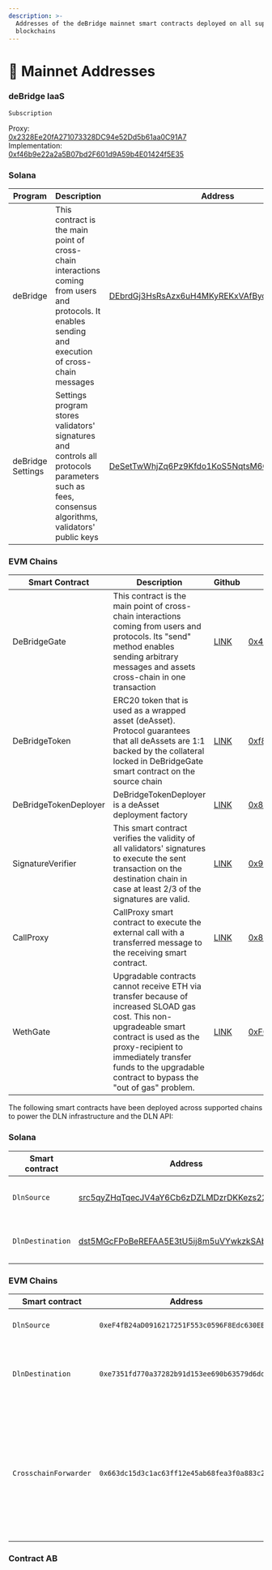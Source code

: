 ```yaml
---
description: >-
  Addresses of the deBridge mainnet smart contracts deployed on all supported
  blockchains
---
```


# 📑 Mainnet Addresses

###

### deBridge IaaS

`Subscription`

Proxy:\
[0x2328Ee20fA271073328DC94e52Dd5b61aa0C91A7](https://etherscan.io/address/0x2328Ee20fA271073328DC94e52Dd5b61aa0C91A7)\
Implementation:\
[0xf46b9e22a2a5B07bd2F601d9A59b4E01424f5E35](../the-core-protocol/protocol-overview.md)

### Solana

| Program           | Description                                                                                                                                           | Address                                                                                                                 |
| ----------------- | ----------------------------------------------------------------------------------------------------------------------------------------------------- | ----------------------------------------------------------------------------------------------------------------------- |
| deBridge          | This contract is the main point of cross-chain interactions coming from users and protocols. It enables sending and execution of cross-chain messages | [DEbrdGj3HsRsAzx6uH4MKyREKxVAfBydijLUF3ygsFfh](https://solscan.io/account/DEbrdGj3HsRsAzx6uH4MKyREKxVAfBydijLUF3ygsFfh) |
| deBridge Settings | Settings program stores validators' signatures and controls all protocols parameters such as fees, consensus algorithms, validators' public keys      | [DeSetTwWhjZq6Pz9Kfdo1KoS5NqtsM6G8ERbX4SSCSft](https://solscan.io/account/DeSetTwWhjZq6Pz9Kfdo1KoS5NqtsM6G8ERbX4SSCSft) |



### EVM Chains

<table><thead><tr><th width="260">Smart Contract</th><th width="249.33333333333331">Description</th><th>Github</th><th>Ethereum</th><th>BNB Chain</th><th width="200">Heco</th><th>Polygon</th><th width="200">Arbitrum</th><th>Avalanche</th><th>Fantom</th><th>Linea</th><th>Base</th><th>Optimism</th><th>Neon</th><th>Gnosis</th><th>Lightlink</th><th>Metis</th></tr></thead><tbody><tr><td>DeBridgeGate </td><td>This contract is the main point of cross-chain interactions coming from users and protocols. Its "send" method enables sending arbitrary messages and assets cross-chain in one transaction</td><td><a href="https://github.com/debridge-finance/debridge-contracts-v1/blob/main/contracts/transfers/DeBridgeGate.sol">LINK</a></td><td><a href="https://etherscan.io/address/0x43dE2d77BF8027e25dBD179B491e8d64f38398aA#code">0x43dE2d77BF8027e25dBD179B491e8d64f38398aA</a></td><td><a href="https://bscscan.com/address/0x43dE2d77BF8027e25dBD179B491e8d64f38398aA#code">0x43dE2d77BF8027e25dBD179B491e8d64f38398aA</a></td><td><a href="https://hecoinfo.com/address/0x43dE2d77BF8027e25dBD179B491e8d64f38398aA#code">0x43dE2d77BF8027e25dBD179B491e8d64f38398aA</a> </td><td><a href="https://polygonscan.com/address/0x43dE2d77BF8027e25dBD179B491e8d64f38398aA#code">0x43dE2d77BF8027e25dBD179B491e8d64f38398aA</a> </td><td><a href="https://arbiscan.io/address/0x43dE2d77BF8027e25dBD179B491e8d64f38398aA#code">0x43dE2d77BF8027e25dBD179B491e8d64f38398aA</a> </td><td><a href="https://snowtrace.io/address/0x43dE2d77BF8027e25dBD179B491e8d64f38398aA#code">0x43dE2d77BF8027e25dBD179B491e8d64f38398aA</a> </td><td><a href="https://ftmscan.com/address/0x43de2d77bf8027e25dbd179b491e8d64f38398aa">0x43dE2d77BF8027e25dBD179B491e8d64f38398aA </a></td><td><a href="https://lineascan.build/address/0x43dE2d77BF8027e25dBD179B491e8d64f38398aA">0x43dE2d77BF8027e25dBD179B491e8d64f38398aA</a></td><td><br><a href="https://basescan.org/address/0xc1656B63D9EEBa6d114f6bE19565177893e5bCBF">0xc1656B63D9EEBa6d114f6bE19565177893e5bCBF</a></td><td><br><a href="https://optimistic.etherscan.io/address/0x43dE2d77BF8027e25dBD179B491e8d64f38398aA">0x43dE2d77BF8027e25dBD179B491e8d64f38398aA</a></td><td><p></p><p><a href="https://neonscan.org/address/0x43dE2d77BF8027e25dBD179B491e8d64f38398aA">0x43dE2d77BF8027e25dBD179B491e8d64f38398aA</a><br></p></td><td><br><a href="https://gnosisscan.io/address/0x43dE2d77BF8027e25dBD179B491e8d64f38398aA">0x43dE2d77BF8027e25dBD179B491e8d64f38398aA</a></td><td><a href="https://phoenix.lightlink.io/address/0x43dE2d77BF8027e25dBD179B491e8d64f38398aA">0x43dE2d77BF8027e25dBD179B491e8d64f38398aA</a></td><td><a href="https://explorer.metis.io/address/0x43dE2d77BF8027e25dBD179B491e8d64f38398aA">0x43dE2d77BF8027e25dBD179B491e8d64f38398aA</a></td></tr><tr><td> DeBridgeToken</td><td>ERC20 token that is used as a wrapped asset (deAsset). Protocol guarantees that all deAssets are 1:1 backed by the collateral locked in DeBridgeGate smart contract on the source chain</td><td><a href="https://github.com/debridge-finance/debridge-contracts-v1/blob/main/contracts/periphery/DeBridgeToken.sol">LINK</a></td><td><a href="https://etherscan.io/address/0xf8A2902c0a5f817F5e22C82f453538d3f0734C2b#code">0xf8A2902c0a5f817F5e22C82f453538d3f0734C2b</a></td><td><a href="https://bscscan.com/address/0xf8A2902c0a5f817F5e22C82f453538d3f0734C2b#code">0xf8A2902c0a5f817F5e22C82f453538d3f0734C2b</a></td><td><a href="https://hecoinfo.com/address/0xf8A2902c0a5f817F5e22C82f453538d3f0734C2b#code">0xf8A2902c0a5f817F5e22C82f453538d3f0734C2b</a></td><td><a href="https://polygonscan.com/address/0xf8A2902c0a5f817F5e22C82f453538d3f0734C2b#code">0xf8A2902c0a5f817F5e22C82f453538d3f0734C2b</a></td><td><a href="https://arbiscan.io/address/0xf8A2902c0a5f817F5e22C82f453538d3f0734C2b#code">0xf8A2902c0a5f817F5e22C82f453538d3f0734C2b</a></td><td><a href="https://snowtrace.io/address/0xc1656B63D9EEBa6d114f6bE19565177893e5bCBF#code">0xc1656B63D9EEBa6d114f6bE19565177893e5bCBF</a></td><td><a href="https://ftmscan.com/address/0xc1656B63D9EEBa6d114f6bE19565177893e5bCBF#code">0xc1656B63D9EEBa6d114f6bE19565177893e5bCBF</a></td><td><a href="https://lineascan.build/address/0x55C93b20Dd2F790AC429D6341a022A781791654A">0x55C93b20Dd2F790AC429D6341a022A781791654A</a></td><td><a href="https://basescan.org/address/0x0e4AdD4DC86Ae1Aa0FA43Bd7e6a9fB8Be2d5504d">0x0e4AdD4DC86Ae1Aa0FA43Bd7e6a9fB8Be2d5504d</a></td><td><a href="https://optimistic.etherscan.io/address/0xc1656B63D9EEBa6d114f6bE19565177893e5bCBF">0xc1656B63D9EEBa6d114f6bE19565177893e5bCBF</a></td><td><a href="https://neonscan.org/address/0xc1656B63D9EEBa6d114f6bE19565177893e5bCBF">0xc1656B63D9EEBa6d114f6bE19565177893e5bCBF</a></td><td><a href="https://gnosisscan.io/address/0xc1656B63D9EEBa6d114f6bE19565177893e5bCBF">0xc1656B63D9EEBa6d114f6bE19565177893e5bCBF</a></td><td><a href="https://phoenix.lightlink.io/address/0xc1656B63D9EEBa6d114f6bE19565177893e5bCBF">0xc1656B63D9EEBa6d114f6bE19565177893e5bCBF</a></td><td><a href="https://explorer.metis.io/address/0xc1656B63D9EEBa6d114f6bE19565177893e5bCBF">0xc1656B63D9EEBa6d114f6bE19565177893e5bCBF</a></td></tr><tr><td>DeBridgeTokenDeployer</td><td>DeBridgeTokenDeployer is a deAsset deployment factory</td><td><a href="https://github.com/debridge-finance/debridge-contracts-v1/blob/main/contracts/transfers/DeBridgeTokenDeployer.sol">LINK</a></td><td><a href="https://etherscan.io/address/0x8244d6Ffe0695B30b2bAD424683Ee3bc534Ea464#code">0x8244d6Ffe0695B30b2bAD424683Ee3bc534Ea464</a></td><td><p></p><p><a href="https://bscscan.com/address/0x8244d6Ffe0695B30b2bAD424683Ee3bc534Ea464#code">0x8244d6Ffe0695B30b2bAD424683Ee3bc534Ea464</a><br></p></td><td><a href="https://hecoinfo.com/address/0x8244d6Ffe0695B30b2bAD424683Ee3bc534Ea464#code">0x8244d6Ffe0695B30b2bAD424683Ee3bc534Ea464</a></td><td><a href="https://polygonscan.com/address/0x8244d6Ffe0695B30b2bAD424683Ee3bc534Ea464#code">0x8244d6Ffe0695B30b2bAD424683Ee3bc534Ea464</a></td><td><a href="https://arbiscan.io/address/0x8244d6Ffe0695B30b2bAD424683Ee3bc534Ea464#code">0x8244d6Ffe0695B30b2bAD424683Ee3bc534Ea464</a></td><td><a href="https://snowtrace.io/address/0x8244d6Ffe0695B30b2bAD424683Ee3bc534Ea464">0x8244d6Ffe0695B30b2bAD424683Ee3bc534Ea464</a></td><td><a href="https://ftmscan.com/address/0x8244d6Ffe0695B30b2bAD424683Ee3bc534Ea464">0x8244d6Ffe0695B30b2bAD424683Ee3bc534Ea464</a></td><td><br><a href="https://lineascan.build/address/0x8244d6Ffe0695B30b2bAD424683Ee3bc534Ea464">0x8244d6Ffe0695B30b2bAD424683Ee3bc534Ea464</a></td><td><br><a href="https://basescan.org/address/0x8244d6Ffe0695B30b2bAD424683Ee3bc534Ea464">0x8244d6Ffe0695B30b2bAD424683Ee3bc534Ea464</a></td><td><br><a href="https://optimistic.etherscan.io/address/0x8244d6Ffe0695B30b2bAD424683Ee3bc534Ea464">0x8244d6Ffe0695B30b2bAD424683Ee3bc534Ea464</a></td><td><br><a href="https://neonscan.org/address/0x8244d6Ffe0695B30b2bAD424683Ee3bc534Ea464">0x8244d6Ffe0695B30b2bAD424683Ee3bc534Ea464</a></td><td><a href="https://gnosisscan.io/address/0xF0Bbd65d74ab979f7d1d50Ff16E41182f822D2a3">0xF0Bbd65d74ab979f7d1d50Ff16E41182f822D2a3</a></td><td><a href="https://phoenix.lightlink.io/address/0x8244d6Ffe0695B30b2bAD424683Ee3bc534Ea464">0x8244d6Ffe0695B30b2bAD424683Ee3bc534Ea464</a></td><td><a href="https://explorer.metis.io/address/0x8244d6Ffe0695B30b2bAD424683Ee3bc534Ea464">0x8244d6Ffe0695B30b2bAD424683Ee3bc534Ea464</a></td></tr><tr><td>SignatureVerifier</td><td>This smart contract verifies the validity of all validators' signatures to execute the sent transaction on the destination chain in case at least 2/3 of the signatures are valid.</td><td><a href="https://github.com/debridge-finance/debridge-contracts-v1/blob/main/contracts/transfers/SignatureVerifier.sol">LINK</a></td><td><a href="https://etherscan.io/address/0x949b3B3c098348b879C9e4F15cecc8046d9C8A8c#code">0x949b3B3c098348b879C9e4F15cecc8046d9C8A8c</a></td><td><a href="https://bscscan.com/address/0x949b3B3c098348b879C9e4F15cecc8046d9C8A8c#code">0x949b3B3c098348b879C9e4F15cecc8046d9C8A8c</a> </td><td><a href="https://hecoinfo.com/address/0x949b3B3c098348b879C9e4F15cecc8046d9C8A8c#code">0x949b3B3c098348b879C9e4F15cecc8046d9C8A8c</a></td><td><a href="https://polygonscan.com/address/0x949b3B3c098348b879C9e4F15cecc8046d9C8A8c#code">0x949b3B3c098348b879C9e4F15cecc8046d9C8A8c</a> </td><td><a href="https://arbiscan.io/address/0x949b3B3c098348b879C9e4F15cecc8046d9C8A8c#code">0x949b3B3c098348b879C9e4F15cecc8046d9C8A8c</a> </td><td><a href="https://snowtrace.io/address/0x949b3B3c098348b879C9e4F15cecc8046d9C8A8c">0x949b3B3c098348b879C9e4F15cecc8046d9C8A8c</a> </td><td><a href="https://ftmscan.com/address/0x949b3B3c098348b879C9e4F15cecc8046d9C8A8c">0x949b3B3c098348b879C9e4F15cecc8046d9C8A8c </a></td><td><br><a href="https://lineascan.build/address/0x949b3B3c098348b879C9e4F15cecc8046d9C8A8c">0x949b3B3c098348b879C9e4F15cecc8046d9C8A8c</a></td><td><br><a href="https://basescan.org/address/0x949b3B3c098348b879C9e4F15cecc8046d9C8A8c">0x949b3B3c098348b879C9e4F15cecc8046d9C8A8c</a></td><td><br><a href="https://optimistic.etherscan.io/address/0x949b3B3c098348b879C9e4F15cecc8046d9C8A8c">0x949b3B3c098348b879C9e4F15cecc8046d9C8A8c</a></td><td><br><a href="https://neonscan.org/address/0x949b3B3c098348b879C9e4F15cecc8046d9C8A8c">0x949b3B3c098348b879C9e4F15cecc8046d9C8A8c</a></td><td><a href="https://gnosisscan.io/address/0x949b3B3c098348b879C9e4F15cecc8046d9C8A8c">0x949b3B3c098348b879C9e4F15cecc8046d9C8A8c</a></td><td><a href="https://phoenix.lightlink.io/address/0x949b3B3c098348b879C9e4F15cecc8046d9C8A8c">0x949b3B3c098348b879C9e4F15cecc8046d9C8A8c</a></td><td><a href="https://explorer.metis.io/address/0x949b3B3c098348b879C9e4F15cecc8046d9C8A8c">0x949b3B3c098348b879C9e4F15cecc8046d9C8A8c</a></td></tr><tr><td>CallProxy</td><td>CallProxy smart contract to execute the external call with a transferred message to the receiving smart contract.</td><td><a href="https://github.com/debridge-finance/debridge-contracts-v1/blob/main/contracts/periphery/CallProxy.sol">LINK</a></td><td><a href="https://etherscan.io/address/0x8a0C79F5532f3b2a16AD1E4282A5DAF81928a824#code">0x8a0C79F5532f3b2a16AD1E4282A5DAF81928a824</a></td><td><a href="https://bscscan.com/address/0x8a0C79F5532f3b2a16AD1E4282A5DAF81928a824#code">0x8a0C79F5532f3b2a16AD1E4282A5DAF81928a824</a></td><td><a href="https://hecoinfo.com/address/0x8a0C79F5532f3b2a16AD1E4282A5DAF81928a824#code">0x8a0C79F5532f3b2a16AD1E4282A5DAF81928a824</a></td><td><a href="https://polygonscan.com/address/0x8a0C79F5532f3b2a16AD1E4282A5DAF81928a824#code">0x8a0C79F5532f3b2a16AD1E4282A5DAF81928a824</a></td><td><a href="https://arbiscan.io/address/0x8a0C79F5532f3b2a16AD1E4282A5DAF81928a824#code">0x8a0C79F5532f3b2a16AD1E4282A5DAF81928a824</a></td><td><a href="https://snowtrace.io/address/0x8a0C79F5532f3b2a16AD1E4282A5DAF81928a824#code">0x8a0C79F5532f3b2a16AD1E4282A5DAF81928a824</a></td><td><a href="https://ftmscan.com/address/0x8a0C79F5532f3b2a16AD1E4282A5DAF81928a824">0x8a0C79F5532f3b2a16AD1E4282A5DAF81928a824</a></td><td><a href="https://lineascan.build/address/0x8a0C79F5532f3b2a16AD1E4282A5DAF81928a824">0x8a0C79F5532f3b2a16AD1E4282A5DAF81928a824</a></td><td><a href="https://basescan.org/address/0x8a0C79F5532f3b2a16AD1E4282A5DAF81928a824">0x8a0C79F5532f3b2a16AD1E4282A5DAF81928a824</a></td><td><a href="https://optimistic.etherscan.io/address/0x8a0C79F5532f3b2a16AD1E4282A5DAF81928a824">0x8a0C79F5532f3b2a16AD1E4282A5DAF81928a824</a></td><td><a href="https://neonscan.org/address/0x8a0C79F5532f3b2a16AD1E4282A5DAF81928a824">0x8a0C79F5532f3b2a16AD1E4282A5DAF81928a824</a></td><td><a href="https://gnosisscan.io/address/0x8a0C79F5532f3b2a16AD1E4282A5DAF81928a824">0x8a0C79F5532f3b2a16AD1E4282A5DAF81928a824</a></td><td><a href="https://phoenix.lightlink.io/address/0x8a0C79F5532f3b2a16AD1E4282A5DAF81928a824">0x8a0C79F5532f3b2a16AD1E4282A5DAF81928a824</a></td><td><a href="https://explorer.metis.io/address/0x8a0C79F5532f3b2a16AD1E4282A5DAF81928a824">0x8a0C79F5532f3b2a16AD1E4282A5DAF81928a824</a></td></tr><tr><td>WethGate</td><td>Upgradable contracts cannot receive ETH via transfer because of increased SLOAD gas cost. This non-upgradeable smart contract is used as the proxy-recipient to immediately transfer funds to the upgradable contract to bypass the "out of gas" problem.</td><td><a href="https://github.com/debridge-finance/debridge-contracts-v1/blob/main/contracts/transfers/WethGate.sol">LINK</a></td><td><a href="https://etherscan.io/address/0xFCf83648b8cDeF62e5d03319a6f1FCE16e4D6A59#code">0xFCf83648b8cDeF62e5d03319a6f1FCE16e4D6A59</a></td><td><a href="https://bscscan.com/address/0xFCf83648b8cDeF62e5d03319a6f1FCE16e4D6A59#code">0xFCf83648b8cDeF62e5d03319a6f1FCE16e4D6A59</a></td><td><a href="https://hecoinfo.com/address/0xFCf83648b8cDeF62e5d03319a6f1FCE16e4D6A59#code">0xFCf83648b8cDeF62e5d03319a6f1FCE16e4D6A59</a></td><td><a href="https://polygonscan.com/address/0xFCf83648b8cDeF62e5d03319a6f1FCE16e4D6A59#code">0xFCf83648b8cDeF62e5d03319a6f1FCE16e4D6A59</a></td><td>—</td><td><a href="https://snowtrace.io/address/0xFCf83648b8cDeF62e5d03319a6f1FCE16e4D6A59#code">0xFCf83648b8cDeF62e5d03319a6f1FCE16e4D6A59</a></td><td><a href="https://ftmscan.com/address/0xFCf83648b8cDeF62e5d03319a6f1FCE16e4D6A59#code">0xFCf83648b8cDeF62e5d03319a6f1FCE16e4D6A59</a></td><td>—</td><td>—</td><td>—</td><td>—</td><td>—</td><td>—</td><td>—</td></tr></tbody></table>

The following smart contracts have been deployed across supported chains to power the DLN infrastructure and the DLN API:

### Solana

<table><thead><tr><th width="297.3333333333333">Smart contract</th><th>Address</th><th>Description</th></tr></thead><tbody><tr><td><code>DlnSource</code></td><td><a href="https://solscan.io/account/src5qyZHqTqecJV4aY6Cb6zDZLMDzrDKKezs22MPHr4">src5qyZHqTqecJV4aY6Cb6zDZLMDzrDKKezs22MPHr4</a></td><td>Used to place orders on DLN</td></tr><tr><td><code>DlnDestination</code></td><td><a href="https://solscan.io/account/dst5MGcFPoBeREFAA5E3tU5ij8m5uVYwkzkSAbsLbNo">dst5MGcFPoBeREFAA5E3tU5ij8m5uVYwkzkSAbsLbNo</a></td><td>Used to fulfill and cancel DLN orders</td></tr></tbody></table>

### EVM Chains

<table><thead><tr><th width="297.3333333333333">Smart contract</th><th>Address</th><th>Description</th></tr></thead><tbody><tr><td><code>DlnSource</code></td><td><code>0xeF4fB24aD0916217251F553c0596F8Edc630EB66</code></td><td>Used to place orders on DLN</td></tr><tr><td><code>DlnDestination</code></td><td><code>0xe7351fd770a37282b91d153ee690b63579d6dd7f</code></td><td>Used to fulfill and cancel orders placed on DLN</td></tr><tr><td><code>CrosschainForwarder</code></td><td><code>0x663dc15d3c1ac63ff12e45ab68fea3f0a883c251</code></td><td>Intermediary smart contract used exclusively by the <a href="broken-reference">DLN API</a> to sell input assets for trusted liquid assets prior order created, if necessary. </td></tr></tbody></table>

### Contract AB
